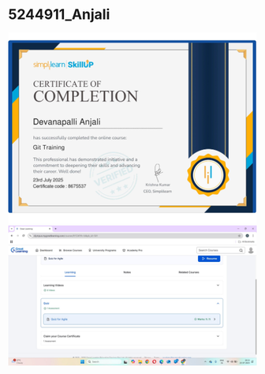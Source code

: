 # 5244911_Anjali
<img src="https://github.com/Anjalidevanapalli/5244911_Anjali/blob/main/SDLC/5244911_Anjali%20simplilearn%20ltts.jpg" alt="image">
<img src="https://github.com/Anjalidevanapalli/5244911_Anjali/blob/main/git/5244911_Anjali%20great%20learning.jpg" alt="image">
